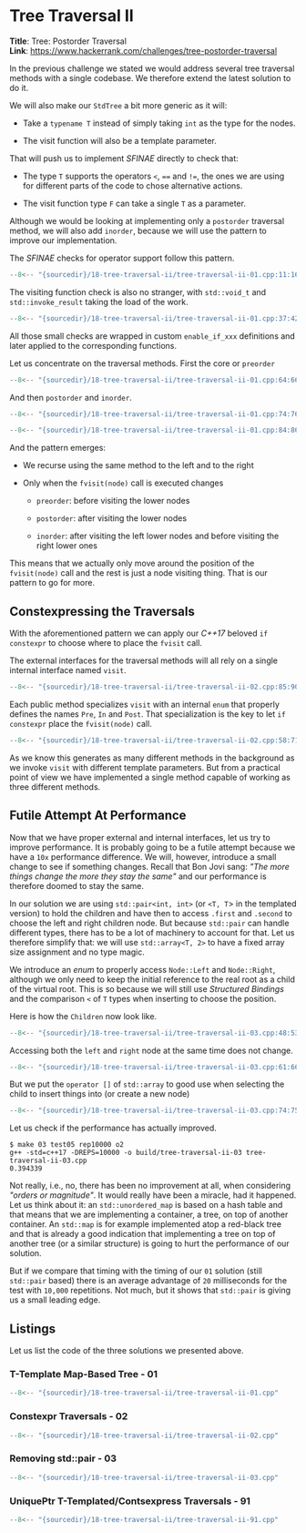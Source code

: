# Tree Traversal II

**Title**: Tree: Postorder Traversal\
**Link**: <https://www.hackerrank.com/challenges/tree-postorder-traversal>

In the previous challenge we stated we would address several tree traversal methods with
a single codebase. We therefore extend the latest solution to do it.

We will also make our `StdTree` a bit more generic as it will:

  - Take a `typename T` instead of simply taking `int` as the type for the nodes.

  - The visit function will also be a template parameter.

That will push us to implement *SFINAE* directly to check that:

  - The type `T` supports the operators `<`, `==` and `!=`, the ones we are using for
    different parts of the code to chose alternative actions.

  - The visit function type `F` can take a single `T` as a parameter.

Although we would be looking at implementing only a `postorder` traversal method, we will
also add `inorder`, because we will use the pattern to improve our implementation.

The *SFINAE* checks for operator support follow this pattern.

```cpp title
--8<-- "{sourcedir}/18-tree-traversal-ii/tree-traversal-ii-01.cpp:11:16"
```

The visiting function check is also no stranger, with `std::void_t` and `std::invoke_result`
taking the load of the work.

```cpp title
--8<-- "{sourcedir}/18-tree-traversal-ii/tree-traversal-ii-01.cpp:37:42"
```

All those small checks are wrapped in custom `enable_if_xxx` definitions and later
applied to the corresponding functions.

Let us concentrate on the traversal methods. First the core or `preorder`

```cpp title
--8<-- "{sourcedir}/18-tree-traversal-ii/tree-traversal-ii-01.cpp:64:66"
```

And then `postorder` and `inorder`.

```cpp title
--8<-- "{sourcedir}/18-tree-traversal-ii/tree-traversal-ii-01.cpp:74:76"
```

```cpp title
--8<-- "{sourcedir}/18-tree-traversal-ii/tree-traversal-ii-01.cpp:84:86"
```

And the pattern emerges:

  - We recurse using the same method to the left and to the right

  - Only when the `fvisit(node)` call is executed changes

    - `preorder`: before visiting the lower nodes

    - `postorder`: after visiting the lower nodes

    - `inorder`: after visiting the left lower nodes and before visiting the right lower
      ones

This means that we actually only move around the position of the `fvisit(node)` call and
the rest is just a node visiting thing. That is our pattern to go for more.

## Constexpressing the Traversals

With the aforementioned pattern we can apply our *C++17* beloved `if constexpr` to choose
where to place the `fvisit` call.

The external interfaces for the traversal methods will all rely on a single internal
interface named `visit`.

```cpp title
--8<-- "{sourcedir}/18-tree-traversal-ii/tree-traversal-ii-02.cpp:85:90"
```
Each public method specializes `visit` with an internal `enum` that properly defines the
names `Pre`, `In` and `Post`. That specialization is the key to let `if constexpr` place
the `fvisit(node)` call.

```cpp title
--8<-- "{sourcedir}/18-tree-traversal-ii/tree-traversal-ii-02.cpp:58:71"
```

As we know this generates as many different methods in the background as we invoke
`visit` with different template parameters. But from a practical point of view we have
implemented a single method capable of working as three different methods.

## Futile Attempt At Performance

Now that we have proper external and internal interfaces, let us try to improve
performance. It is probably going to be a futile attempt because we have a `10x`
performance difference. We will, however, introduce a small change to see if something
changes. Recall that Bon Jovi sang: *"The more things change the more they stay the
same"* and our performance is therefore doomed to stay the same.

In our solution we are using `std::pair<int, int>` (or `<T, T`> in the templated version)
to hold the children and have then to access `.first` and `.second` to choose the left
and right children node. But because `std::pair` can handle different types, there has to
be a lot of machinery to account for that. Let us therefore simplify that: we will use
`std::array<T, 2>` to have a fixed array size assignment and no type magic.

We introduce an *enum* to properly access `Node::Left` and `Node::Right`, although we
only need to keep the initial reference to the real root as a child of the virtual root.
This is so because we will still use *Structured Bindings* and the comparison `<` of `T`
types when inserting to choose the position.

Here is how the `Children` now look like.

```cpp title
--8<-- "{sourcedir}/18-tree-traversal-ii/tree-traversal-ii-03.cpp:48:53"
```

Accessing both the `left` and `right` node at the same time does not change.

```cpp title
--8<-- "{sourcedir}/18-tree-traversal-ii/tree-traversal-ii-03.cpp:61:66"
```

But we put the `operator []` of `std::array` to good use when selecting the child to
insert things into (or create a new node)

```cpp title
--8<-- "{sourcedir}/18-tree-traversal-ii/tree-traversal-ii-03.cpp:74:75"
```

Let us check if the performance has actually improved.

```
$ make 03 test05 rep10000 o2
g++ -std=c++17 -DREPS=10000 -o build/tree-traversal-ii-03 tree-traversal-ii-03.cpp
0.394339
```

Not really, i.e., no, there has been no improvement at all, when considering *"orders or
magnitude"*. It would really have been a miracle, had it happened. Let us think about it:
an `std::unordered_map` is based on a hash table and that means that we are implementing
a container, a tree, on top of another container. An `std::map` is for example
implemented atop a red-black tree and that is already a good indication that implementing
a tree on top of another tree (or a similar structure) is going to hurt the performance
of our solution.

But if we compare that timing with the timing of our `01` solution (still `std::pair`
based) there is an average advantage of `20` milliseconds for the test with `10,000`
repetitions. Not much, but it shows that `std::pair` is giving us a small leading edge.

## Listings

Let us list the code of the three solutions we presented above.

### T-Template Map-Based Tree - 01

```cpp title
--8<-- "{sourcedir}/18-tree-traversal-ii/tree-traversal-ii-01.cpp"
```

### Constexpr Traversals - 02

```cpp title
--8<-- "{sourcedir}/18-tree-traversal-ii/tree-traversal-ii-02.cpp"
```

### Removing std::pair - 03

```cpp title
--8<-- "{sourcedir}/18-tree-traversal-ii/tree-traversal-ii-03.cpp"
```

### UniquePtr T-Templated/Contsexpress Traversals - 91

```cpp title
--8<-- "{sourcedir}/18-tree-traversal-ii/tree-traversal-ii-91.cpp"
```
